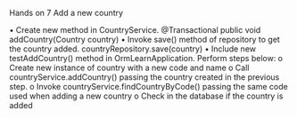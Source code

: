 Hands on 7
Add a new country 
 
•	Create new method in CountryService.
@Transactional
public void addCountry(Country country)
•	Invoke save() method of repository to get the country added.
countryRepository.save(country)
•	Include new testAddCountry() method in OrmLearnApplication. Perform steps below:
o	Create new instance of country with a new code and name
o	Call countryService.addCountry() passing the country created in the previous step.
o	Invoke countryService.findCountryByCode() passing the same code used when adding a new country
o	Check in the database if the country is added
